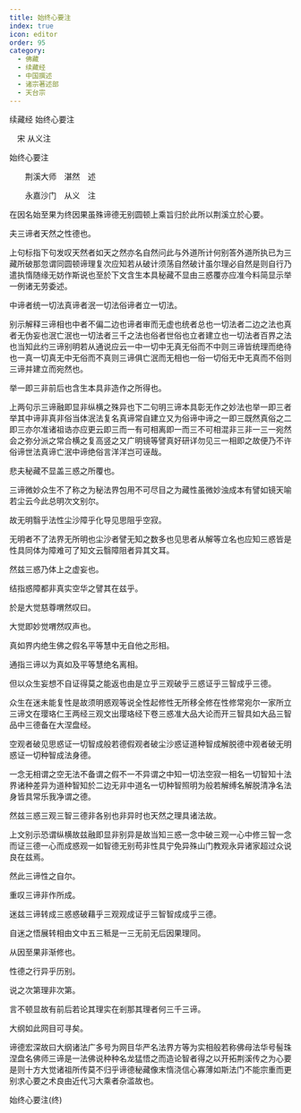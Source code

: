 ```yaml
---
title: 始终心要注
index: true
icon: editor
order: 95
category:
  - 佛藏
  - 续藏经
  - 中国撰述
  - 诸宗著述部
  - 天台宗
---
```


续藏经   始终心要注  

　宋 从义注  

始终心要注  

　　荆溪大师　湛然　述  

　　永嘉沙门　从义　注  

在因名始至果为终因果虽殊谛德无别圆顿上乘旨归於此所以荆溪立於心要。  

夫三谛者天然之性德也。  

上句标指下句发叹天然者如天之然亦名自然问此与外道所计何别答外道所执已为三藏所破那忽谓同圆顿谛理复次应知若从破计须荡自然破计虽尔理必自然是则自行乃遣执惰随缘无妨作斯说也至於下文含生本具秘藏不显由三惑覆亦应准今料简显示举一例诸无劳委述。  

中谛者统一切法真谛者泯一切法俗谛者立一切法。  

别示解释三谛相也中者不偏二边也谛者审而无虚也统者总也一切法者二边之法也真者无伪妄也泯亡泯也一切法者三千之法也俗者世俗也立者建立也一切法者百界之法也当知此约三谛别明若从通说应云一中一切中无真无俗而不中则三谛皆统理而绝待也一真一切真无中无俗而不真则三谛俱亡泯而无相也一俗一切俗无中无真而不俗则三谛并建立而宛然也。  

举一即三非前后也含生本具非造作之所得也。  

上两句示三谛融即显非纵横之殊异也下二句明三谛本具彰无作之妙法也举一即三者举其中谛非真非俗当体泯法复名真谛常自建立又为俗谛中谛之一即三既然真俗之二即三亦尔准诸祖诰亦应更云即三而一有可相离即一而三不可相混非三非一三一宛然会之弥分派之常合横之复高竖之又广明镜等譬真好研详勿见三一相即之故便乃不许俗谛世法真谛亡泯中谛绝俗言洋洋岂可诬哉。  

悲夫秘藏不显盖三惑之所覆也。  

三谛微妙众生不了称之为秘法界包用不可尽目之为藏性虽微妙浊成本有譬如镜天喻若尘云今此总明次文别尔。  

故无明翳乎法性尘沙障乎化导见思阻乎空寂。  

无明者不了法界无所明也尘沙者譬无知之数多也见思者从解等立名也应知三惑皆是性具同体为障难可了知文云翳障阻者异其文耳。  

然兹三惑乃体上之虚妄也。  

结指惑障都非真实空华之譬其在兹乎。  

於是大觉慈尊喟然叹曰。  

大觉即妙觉喟然叹声也。  

真如界内绝生佛之假名平等慧中无自他之形相。  

通指三谛以为真如及平等慧绝名离相。  

但以众生妄想不自证得莫之能返也由是立乎三观破乎三惑证乎三智成乎三德。  

众生在迷未能复性是故须明惑观等说全性起修性无所移全修在性修常宛尔一家所立三谛文在璎珞仁王两经三观文出璎珞经下卷三惑准大品大论而开三智具如大品三智品中三德备在大涅盘经。  

空观者破见思惑证一切智成般若德假观者破尘沙惑证道种智成解脱德中观者破无明惑证一切种智成法身德。  

一念无相谓之空无法不备谓之假不一不异谓之中知一切法空寂一相名一切智知十法界诸种差异为道种智知於二边无非中道名一切种智照明为般若解缚名解脱清净名法身皆具常乐我净谓之德。  

然兹三惑三观三智三德非各别也非异时也天然之理具诸法故。  

上文别示恐谓纵横故兹融即显非别异是故当知三惑一念中破三观一心中修三智一念而证三德一心而成惑观一如智德无别苟非性具宁免异殊山门教观永异诸家超过众说良在兹焉。  

然此三谛性之自尔。  

重叹三谛非作所成。  

迷兹三谛转成三惑惑破藉乎三观观成证乎三智智成成乎三德。  

自迷之悟展转相由文中五三秪是一三无前无后因果理同。  

从因至果非渐修也。  

性德之行异乎历别。  

说之次第理非次第。  

言不顿显故有前后若论其理实在剎那其理者何三千三谛。  

大纲如此网目可寻矣。  

谛德宏深故曰大纲诸法广多号为网目华严名法界方等为实相般若称佛母法华号髻珠涅盘名佛师三谛是一法佛说种种名龙猛悟之而造论智者得之以开拓荆溪传之为心要是则十方大觉诸祖所传莫不归乎谛德秘藏像末惰浇信心寡薄如斯法门不能宗重而更别求心要之术良由近代习大乘者杂滥故也。  

始终心要注(终)  
